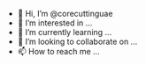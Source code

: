 - 👋 Hi, I’m @corecuttinguae
- 👀 I’m interested in ...
- 🌱 I’m currently learning ...
- 💞️ I’m looking to collaborate on ...
- 📫 How to reach me ...

<!---
corecuttinguae/corecuttinguae is a ✨ special ✨ repository because its `README.md` (this file) appears on your GitHub profile.
You can click the Preview link to take a look at your changes.
--->
